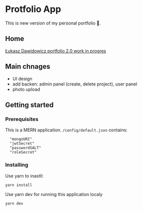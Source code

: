 # Protfolio App

This is new version of my personal portfolio 🥳.

## Home

[Łukasz Dawidowicz portfolio 2.0 work in progres](https://stark-springs-84581.herokuapp.com/)

## Main chnages

- UI design
- add backen: admin panel (create, delete project), user panel
- photo upload

## Getting started

### Prerequisites

This is a MERN application. `/config/default.json` contains:

```
  "mongoURI"
  "jwtSecret"
  "passwordSALT"
  "roleSecret"

```

### Installing

Use yarn to inastll:

```
yarn install

```

Use yarn dev for running this application localy

```
yarn dev

```
